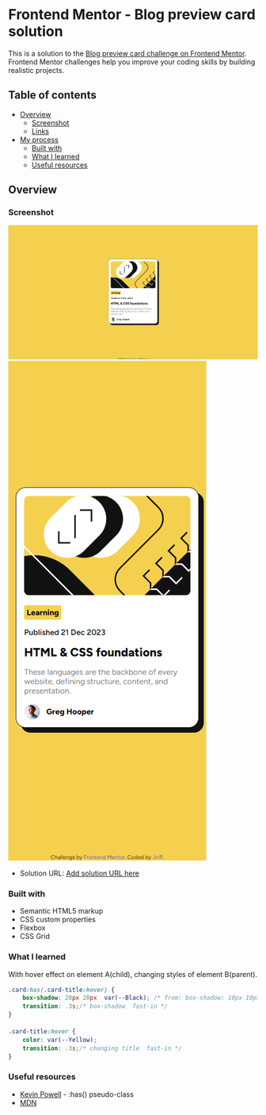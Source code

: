 # Frontend Mentor - Blog preview card solution

This is a solution to the [Blog preview card challenge on Frontend Mentor](https://www.frontendmentor.io/challenges/blog-preview-card-ckPaj01IcS). Frontend Mentor challenges help you improve your coding skills by building realistic projects. 

## Table of contents

- [Overview](#overview)
  - [Screenshot](#screenshot)
  - [Links](#links)
- [My process](#my-process)
  - [Built with](#built-with)
  - [What I learned](#what-i-learned)
  - [Useful resources](#useful-resources)





## Overview

### Screenshot

![desktop](./images/solution-desktop.png)
![mobile](./images/solution-mobile.png)


- Solution URL: [Add solution URL here](https://jirip1.github.io/Frontendmentor/blog-preview-card)

### Built with

- Semantic HTML5 markup
- CSS custom properties
- Flexbox
- CSS Grid


### What I learned

With hover effect on element A(child), changing styles of element B(parent).

```css
.card:has(.card-title:hover) {
    box-shadow: 20px 20px  var(--Black); /* from: box-shadow: 10px 10px;  to: box-shadow: 20px 20px;*/
    transition: .3s;/* box-shadow  fast-in */
}

.card-title:hover {
    color: var(--Yellow);
    transition: .3s;/* changing title  fast-in */
}
```




### Useful resources

- [Kevin Powell](https://www.youtube.com/@KevinPowell) - :has() pseudo-class
- [MDN](https://developer.mozilla.org/en-US/)


